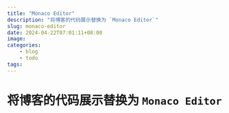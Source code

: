```yaml
---
title: "Monaco Editor"
description: "将博客的代码展示替换为 `Monaco Editor`"
slug: monaco-editor
date: 2024-04-22T07:01:11+08:00
image:
categories:
    - blog
    - todo
tags:
---
```


# 将博客的代码展示替换为 `Monaco Editor`

